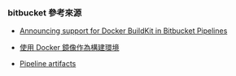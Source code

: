 ### bitbucket 參考來源
- [Announcing support for Docker BuildKit in Bitbucket Pipelines](https://bitbucket.org/blog/announcing-support-for-docker-buildkit-in-bitbucket-pipelines)  

- [使用 Docker 鏡像作為構建環境](https://support.atlassian.com/bitbucket-cloud/docs/use-docker-images-as-build-environments/#Custom-build-environments)  
 
- [Pipeline artifacts](https://support.atlassian.com/bitbucket-cloud/docs/use-artifacts-in-steps/)  


